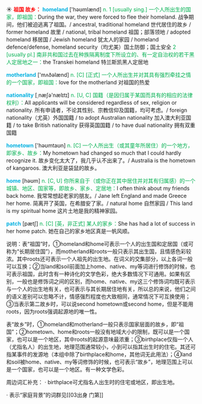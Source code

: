 ☀ <font color="red">**祖国 故乡：**</font>
<font color="sky blue">**homeland**</font> ['həʊmlænd] 
<font color="#00b050">n. 1 [usually sing.] 一个人所出生的国家，即祖国：</font>During the war, they were forced to flee their homeland. 战争期间，他们被迫逃离了祖国。/ ancestral, traditional homeland 世代居住的故乡 / former homeland 故里 / national, tribal homeland 祖国；部落领地 / adopted homeland 移居国 / Jewish homeland 犹太人的家园 / homeland defence/defense, homeland security（均尤美）国土防御；国土安全 <font color="#00b050">2 [usually pl.] 南非共和国过去在种族隔离制度下所设立的、有一定自治权的若干黑人定居地之一：</font>the Transkei homeland 特兰斯凯黑人定居地

<font color="sky blue">**motherland**</font> ['mʌðəlænd] 
<font color="#00b050">n. [C] [正式] 一个人所出生并对其具有强烈牵挂之情的一个国家，即祖国：</font>love for the motherland 对祖国的热爱

<font color="sky blue">**nationality**</font> [͵næʃə'nælɪtɪ] 
<font color="#00b050">n. [U, C] 国籍（是因归属于某国而具有的相应的法律权利）：</font>All applicants will be considered regardless of sex, religion or nationality. 所有申请者，不论其性别、宗教信仰及国籍，均可考虑。/ foreign nationality（尤英）外国国籍 / to adopt Australian nationality 加入澳大利亚国籍 / to take British nationality 获得英国国籍 / to have dual nationality 拥有双重国籍

<font color="sky blue">**hometown**</font> ['həʊmtaʊn] 
<font color="#00b050">n. [C] 一个人所出生（或其童年所居住）的一个地方，即家乡、故乡：</font>My hometown had changed so much that I could hardly recognize it. 故乡变化太大了，我几乎认不出来了。/ Australia is the hometown of kangaroos. 澳大利亚是袋鼠的故乡。

<font color="sky blue">**home**</font> [həʊm] 
<font color="#00b050">n. [C, U] 你所来自于（或你正在其中居住并对其有归属感）的一个城镇、地区、国家等，即故乡、家乡、定居地：</font>I often think about my friends back home. 我常常想起老家的朋友。/ Jane left England and made Greece her home. 简离开了英国，在希腊安了家。/ natural home 自然家园 / This land is my spiritual home 这片土地是我的精神家园。
           
<font color="sky blue">**patch**</font> [pætʃ]
<font color="#00b050">n. [C] [英，非正式] 某人的家乡：</font>She has had a lot of success in her home patch. 她在自己的家乡地区真是一帆风顺。

说明：表“祖国”时，①homeland和home可表示一个人的出生国和定居国（或可称为“长期居住国”），而motherland和roots一般只表示其出生国，且情感色彩较浓。其中roots还可表示一个人祖先的出生地。在词义的交集部分，以上各词一般可以互换；②当land和soil前面加上home、native、my等词进行修饰的时候，也可表示祖国，此时含有一种诗化的文学色彩，绝大多数情况下可通用。如果有区别，一般也是修饰词之间的区别，而home、native、my这三个修饰词均既可表示与一个人的出生地有关，也可表示与其长期居住地有关，所以总的来说，他们之间的语义差别可以忽略不计，情感强烈程度也大致相同，通常情况下可互换使用；③当表示第二故乡时，可以说second hometown或second home，但是不能用roots，因为roots强调起源地的唯一性。

表“故乡”时，①homeland和motherland一般只表示国家层面的故乡，即“祖国”；②hometown、home和roots一般没有地域大小的限制，既可以是一个国家，也可以是一个地区，其中roots的起源意味最浓重；③birthplace仅指一个人（尤指名人）的出生地，地理范围通常较小，小到可以指其出生时的住宅。其还可指某事件的发源地（本组中除了birthplace和home，其他词无此用法）；④land和soil被home、native、my等词修饰的时候，也可表示“故乡”，地理范围上可以是一个国家，也可以是一个地区。有一种文学色彩。

周边词汇补充：
· birthplace可尤指名人出生时的住宅或地区，即出生地。

· 表示“家庭背景”的词群见[[03出身 门第]]
